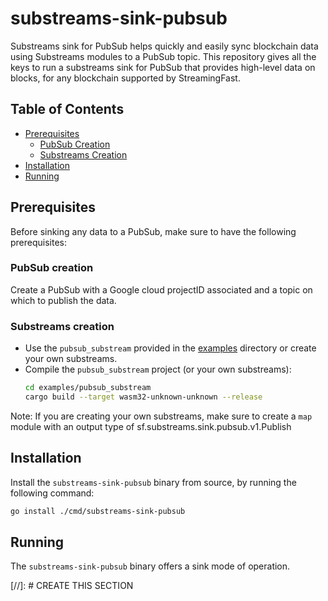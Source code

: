 # substreams-sink-pubsub

Substreams sink for PubSub helps quickly and easily sync blockchain data using Substreams modules to a PubSub topic.
This repository gives all the keys to run a substreams sink for PubSub that provides high-level data on blocks, for any blockchain supported by StreamingFast.  

## Table of Contents
- [Prerequisites](#prerequisites)
  - [PubSub Creation](#pubsub-creation)
  - [Substreams Creation](#substreams-creation)
- [Installation](#installation)
- [Running](#running)


## Prerequisites

Before sinking any data to a PubSub, make sure to have the following prerequisites:

### PubSub creation

Create a PubSub with a Google cloud projectID associated and a topic on which to publish the data.

### Substreams creation

- Use the `pubsub_substream` provided in the [examples](./examples) directory or create your own substreams.
- Compile the `pubsub_substream` project (or your own substreams):
    ```bash
    cd examples/pubsub_substream
    cargo build --target wasm32-unknown-unknown --release
    ```

Note: If you are creating your own substreams, make sure to create a `map` module with an output type of sf.substreams.sink.pubsub.v1.Publish

## Installation

Install the `substreams-sink-pubsub` binary from source, by running the following command:

```bash
go install ./cmd/substreams-sink-pubsub
```

## Running 

The `substreams-sink-pubsub` binary offers a sink mode of operation.

[//]: # CREATE THIS SECTION


